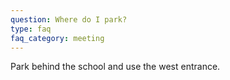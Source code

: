 ```yaml
---
question: Where do I park?
type: faq
faq_category: meeting
---
```

Park behind the school and use the west entrance.